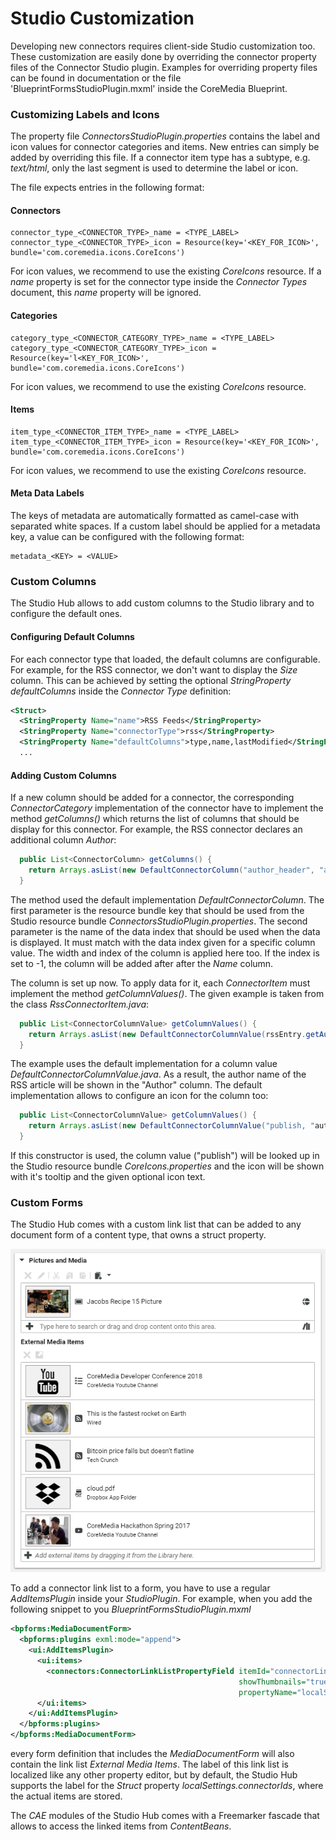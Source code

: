 # Studio Customization

Developing new connectors requires client-side Studio customization too. These customization are easily done by overriding
the connector property files of the Connector Studio plugin. Examples for overriding property files
can be found in documentation or the file 'BlueprintFormsStudioPlugin.mxml' inside the CoreMedia Blueprint.

### Customizing Labels and Icons

The property file _ConnectorsStudioPlugin.properties_ contains the label and icon values
for connector categories and items. New entries can simply be added by overriding this file.
If a connector item type has a subtype, e.g. _text/html_, only the last segment is used
to determine the label or icon.

The file expects entries in the following format:

#### Connectors
```
connector_type_<CONNECTOR_TYPE>_name = <TYPE_LABEL>
connector_type_<CONNECTOR_TYPE>_icon = Resource(key='<KEY_FOR_ICON>', bundle='com.coremedia.icons.CoreIcons')
```
For icon values, we recommend to use the existing _CoreIcons_ resource.
If a _name_ property is set for the connector type inside the _Connector Types_ document, this _name_ property will be ignored.


#### Categories
```
category_type_<CONNECTOR_CATEGORY_TYPE>_name = <TYPE_LABEL>
category_type_<CONNECTOR_CATEGORY_TYPE>_icon = Resource(key='l<KEY_FOR_ICON>', bundle='com.coremedia.icons.CoreIcons')
```
For icon values, we recommend to use the existing _CoreIcons_ resource.

#### Items
```
item_type_<CONNECTOR_ITEM_TYPE>_name = <TYPE_LABEL>
item_type_<CONNECTOR_ITEM_TYPE>_icon = Resource(key='<KEY_FOR_ICON>', bundle='com.coremedia.icons.CoreIcons')
```
For icon values, we recommend to use the existing _CoreIcons_ resource.

#### Meta Data Labels
The keys of metadata are automatically formatted as camel-case with separated white spaces.
If a custom label should be applied for a metadata key, a value can be configured with the following format:
```
metadata_<KEY> = <VALUE>
```

### Custom Columns

The Studio Hub allows to add custom columns to the Studio library and to configure the default ones.

#### Configuring Default Columns

For each connector type that loaded, the default columns are configurable.
For example, for the RSS connector, we don't want to display the _Size_ column. This can be achieved by setting the optional
_StringProperty_ _defaultColumns_ inside the _Connector Type_ definition:

```xml
<Struct>
  <StringProperty Name="name">RSS Feeds</StringProperty>
  <StringProperty Name="connectorType">rss</StringProperty>
  <StringProperty Name="defaultColumns">type,name,lastModified</StringProperty>
  ...
```

#### Adding Custom Columns

If a new column should be added for a connector, the corresponding _ConnectorCategory_ implementation of the connector
have to implement the method _getColumns()_ which returns the list of columns that should be display for this connector.
For example, the RSS connector declares an additional column _Author_:

```java
  public List<ConnectorColumn> getColumns() {
    return Arrays.asList(new DefaultConnectorColumn("author_header", "author", 120, 2));
  }
```

The method used the default implementation _DefaultConnectorColumn_. The first parameter is the resource bundle
key that should be used from the Studio resource bundle _ConnectorsStudioPlugin.properties_.
The second parameter is the name of the data index that should be used when the data is displayed.
It must match with the data index given for a specific column value.
The width and index of the column is applied here too.
If the index is set to -1, the column will be added after after the _Name_ column.

The column is set up now. To apply data for it, each _ConnectorItem_ must implement the method _getColumnValues()_.
The given example is taken from the class _RssConnectorItem.java_:

```java
  public List<ConnectorColumnValue> getColumnValues() {
    return Arrays.asList(new DefaultConnectorColumnValue(rssEntry.getAuthor(), "author"));
  }
```

The example uses the default implementation for a column value _DefaultConnectorColumnValue.java_.
As a result, the author name of the RSS article will be shown in the "Author" column.
The default implementation allows to configure an icon for the column too:

```java
  public List<ConnectorColumnValue> getColumnValues() {
    return Arrays.asList(new DefaultConnectorColumnValue("publish, "author", "My Icon Text", "My Icon Tooltip"));
  }
```

If this constructor is used, the column value ("publish") will be looked up in the Studio resource bundle _CoreIcons.properties_
and the icon will be shown with it's tooltip and the given optional icon text.


### Custom Forms

The Studio Hub comes with a custom link list that can be added to any document form of a content type, that owns a struct property.

![Custom Link Lists](https://github.com/CoreMedia/coremedia-studio-hub/blob/master/documentation/images/content_ll.png)

To add a connector link list to a form, you have to use a regular _AddItemsPlugin_ inside your _StudioPlugin_. For example, when you add the following snippet to you _BlueprintFormsStudioPlugin.mxml_

```xml
<bpforms:MediaDocumentForm>
  <bpforms:plugins exml:mode="append">
    <ui:AddItemsPlugin>
      <ui:items>
        <connectors:ConnectorLinkListPropertyField itemId="connectorLinkList"
                                                   showThumbnails="true"
                                                   propertyName="localSettings.connectorIds"/>
      </ui:items>
    </ui:AddItemsPlugin>
  </bpforms:plugins>
</bpforms:MediaDocumentForm>
```

every form definition that includes the _MediaDocumentForm_ will also contain the link list _External Media Items_.
The label of this link list is localized like any other property editor, but by default, the Studio Hub supports the label for the _Struct_ property _localSettings.connectorIds_, where the actual items are stored.

The _CAE_ modules of the Studio Hub comes with a Freemarker fascade that allows to access the linked items from _ContentBeans_.
